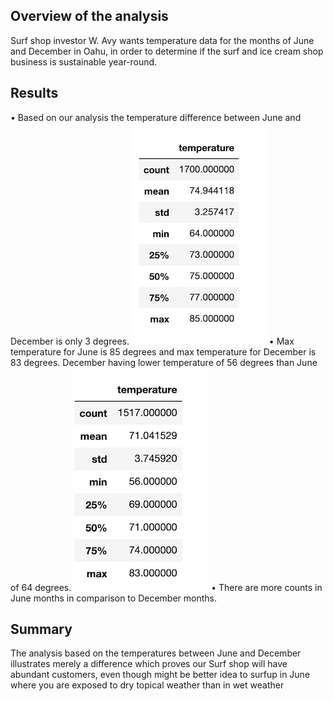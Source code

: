 

## Overview of the analysis ##
 Surf shop investor W. Avy wants temperature data for the months of June and December in Oahu, in order to determine if the surf and ice cream shop business is sustainable year-round.

## Results ##
•	Based on our analysis the temperature difference between June and December is only 3 degrees. 
![plot](june.png) 
•	Max temperature for June is 85 degrees and max temperature for December is 83 degrees. December having lower temperature of 56 degrees than June of 64 degrees.
![plot](dec.png) 
•	There are more counts in June months in comparison to December months.

## Summary ## 
The analysis based on the temperatures between June and December illustrates merely a difference which proves our Surf shop will have abundant customers, even though might be better idea to surfup in June where you are exposed to dry topical weather than in wet weather 

